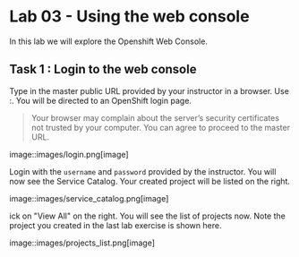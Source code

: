 # Lab 03 - Using the web console

In this lab we will explore the Openshift Web Console.

## Task 1 : Login to the web console

Type in the master public URL provided by your instructor in a browser. Use
<master public URL>:<port>. You will be directed to an OpenShift login page.

> Your browser may complain about the server’s security certificates not trusted by your computer. You can agree to proceed to the master URL.

[login]: images/login.png "Login"
image::images/login.png[image]

Login with the `username` and `password` provided by the instructor. You will now see the Service Catalog. Your created project will be listed on the right.

image::images/service_catalog.png[image]

ick on "View All" on the right. You will see the list of projects now.
Note the project you created in the last lab exercise is shown here.

image::images/projects_list.png[image]
